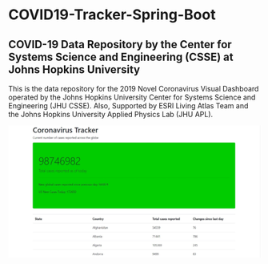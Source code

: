 # COVID19-Tracker-Spring-Boot

## COVID-19 Data Repository by the Center for Systems Science and Engineering (CSSE) at Johns Hopkins University

This is the data repository for the 2019 Novel Coronavirus Visual Dashboard operated by the Johns Hopkins University Center for Systems Science and Engineering (JHU CSSE). 
Also, Supported by ESRI Living Atlas Team and the Johns Hopkins University Applied Physics Lab (JHU APL).

<img src="https://github.com/taroserigano/COVID19-Tracker-Spring-Boot/blob/main/tracker.jpg">
